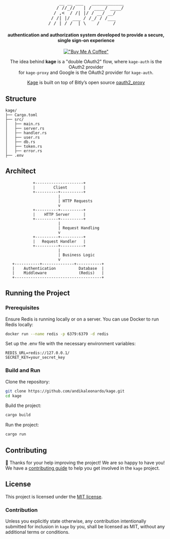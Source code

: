 <pre align="center">
    __ __ ___   ____________
   / //_//   | / ____/ ____/
  / ,<  / /| |/ / __/ __/   
 / /| |/ ___ / /_/ / /___   
/_/ |_/_/  |_\____/_____/   
</pre>

<h4 align="center"> authentication and authorization system developed to provide a secure, single sign-on experience </h4>

<div align="center">

[!["Buy Me A Coffee"](https://www.buymeacoffee.com/assets/img/custom_images/yellow_img.png)](https://www.buymeacoffee.com/andikaleonardo)
</div>

<div align="center">
            
The idea behind **kage** is a "double OAuth2" flow, where `kage-auth` is the OAuth2 provider \
for `kage-proxy` and Google is the OAuth2 provider for `kage-auth`.

[Kage](https://github.com/andikaleonardo/kage) is built on top of Bitly’s open source [oauth2_proxy](https://github.com/bitly/oauth2_proxy)
</div>

## Structure
```console
kage/
├── Cargo.toml
├── src/
│   ├── main.rs
│   ├── server.rs
│   ├── handler.rs
│   ├── user.rs
│   ├── db.rs
│   ├── token.rs
│   ├── error.rs
├── .env
```

## Architect
```console
            +---------------------+
            |        Client       |
            +----------+----------+
                       |
                       | HTTP Requests
                       v
            +----------+----------+
            |    HTTP Server      |
            +----------+----------+
                       |
                       | Request Handling
                       v
            +----------+----------+
            |   Request Handler   |
            +----------+----------+
                       |
                       | Business Logic
                       v
   +-----------+--------------+-----------+
   |    Authentication          Database  |
   |    Middleware              (Redis)   |
   +--------------------------------------+

```

## Running the Project

### Prerequisites

Ensure Redis is running locally or on a server. You can use Docker to run Redis locally:
```sh
docker run --name redis -p 6379:6379 -d redis
```

Set up the .env file with the necessary environment variables:
```env
REDIS_URL=redis://127.0.0.1/
SECRET_KEY=your_secret_key
```

### Build and Run

Clone the repository:
```sh
git clone https://github.com/andikaleonardo/kage.git
cd kage
```

Build the project:
```sh
cargo build
```

Run the project:
```sh
cargo run
```

## Contributing

🎈 Thanks for your help improving the project! We are so happy to have
you! We have a [contributing guide][contributing] to help you get involved in the
`kage` project.

## License

This project is licensed under the [MIT license][license].

### Contribution

Unless you explicitly state otherwise, any contribution intentionally submitted
for inclusion in `kage` by you, shall be licensed as MIT, without any
additional terms or conditions.


[contributing]: https://github.com/andikaleonardo/kage/blob/main/CONTRIBUTING.md
[license]: https://github.com/andikaleonardo/kage/blob/main//LICENSE
